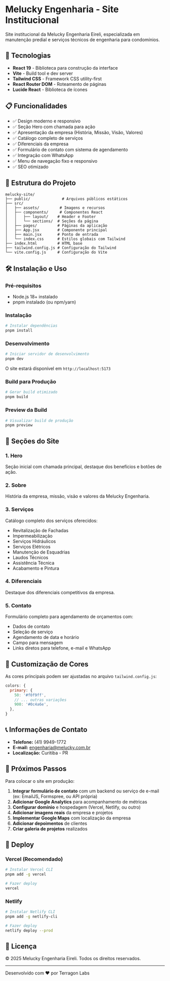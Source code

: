 # Melucky Engenharia - Site Institucional

Site institucional da Melucky Engenharia Eireli, especializada em manutenção predial e serviços técnicos de engenharia para condomínios.

## 🚀 Tecnologias

- **React 19** - Biblioteca para construção da interface
- **Vite** - Build tool e dev server
- **Tailwind CSS** - Framework CSS utility-first
- **React Router DOM** - Roteamento de páginas
- **Lucide React** - Biblioteca de ícones

## 📋 Funcionalidades

- ✅ Design moderno e responsivo
- ✅ Seção Hero com chamada para ação
- ✅ Apresentação da empresa (História, Missão, Visão, Valores)
- ✅ Catálogo completo de serviços
- ✅ Diferenciais da empresa
- ✅ Formulário de contato com sistema de agendamento
- ✅ Integração com WhatsApp
- ✅ Menu de navegação fixo e responsivo
- ✅ SEO otimizado

## 🎨 Estrutura do Projeto

```
melucky-site/
├── public/              # Arquivos públicos estáticos
├── src/
│   ├── assets/         # Imagens e recursos
│   ├── components/     # Componentes React
│   │   ├── layout/    # Header e Footer
│   │   └── sections/  # Seções da página
│   ├── pages/         # Páginas da aplicação
│   ├── App.jsx        # Componente principal
│   ├── main.jsx       # Ponto de entrada
│   └── index.css      # Estilos globais com Tailwind
├── index.html         # HTML base
├── tailwind.config.js # Configuração do Tailwind
└── vite.config.js     # Configuração do Vite
```

## 🛠️ Instalação e Uso

### Pré-requisitos

- Node.js 18+ instalado
- pnpm instalado (ou npm/yarn)

### Instalação

```bash
# Instalar dependências
pnpm install
```

### Desenvolvimento

```bash
# Iniciar servidor de desenvolvimento
pnpm dev
```

O site estará disponível em `http://localhost:5173`

### Build para Produção

```bash
# Gerar build otimizado
pnpm build
```

### Preview da Build

```bash
# Visualizar build de produção
pnpm preview
```

## 📱 Seções do Site

### 1. Hero
Seção inicial com chamada principal, destaque dos benefícios e botões de ação.

### 2. Sobre
História da empresa, missão, visão e valores da Melucky Engenharia.

### 3. Serviços
Catálogo completo dos serviços oferecidos:
- Revitalização de Fachadas
- Impermeabilização
- Serviços Hidráulicos
- Serviços Elétricos
- Manutenção de Esquadrias
- Laudos Técnicos
- Assistência Técnica
- Acabamento e Pintura

### 4. Diferenciais
Destaque dos diferenciais competitivos da empresa.

### 5. Contato
Formulário completo para agendamento de orçamentos com:
- Dados de contato
- Seleção de serviço
- Agendamento de data e horário
- Campo para mensagem
- Links diretos para telefone, e-mail e WhatsApp

## 🎨 Customização de Cores

As cores principais podem ser ajustadas no arquivo `tailwind.config.js`:

```javascript
colors: {
  primary: {
    50: '#f0f9ff',
    // ... outras variações
    900: '#0c4a6e',
  },
}
```

## 📞 Informações de Contato

- **Telefone:** (41) 9949-1772
- **E-mail:** engenharia@melucky.com.br
- **Localização:** Curitiba - PR

## 📝 Próximos Passos

Para colocar o site em produção:

1. **Integrar formulário de contato** com um backend ou serviço de e-mail (ex: EmailJS, Formspree, ou API própria)
2. **Adicionar Google Analytics** para acompanhamento de métricas
3. **Configurar domínio** e hospedagem (Vercel, Netlify, ou outro)
4. **Adicionar imagens reais** da empresa e projetos
5. **Implementar Google Maps** com localização da empresa
6. **Adicionar depoimentos** de clientes
7. **Criar galeria de projetos** realizados

## 🚀 Deploy

### Vercel (Recomendado)

```bash
# Instalar Vercel CLI
pnpm add -g vercel

# Fazer deploy
vercel
```

### Netlify

```bash
# Instalar Netlify CLI
pnpm add -g netlify-cli

# Fazer deploy
netlify deploy --prod
```

## 📄 Licença

© 2025 Melucky Engenharia Eireli. Todos os direitos reservados.

---

Desenvolvido com ❤️ por Terragon Labs
